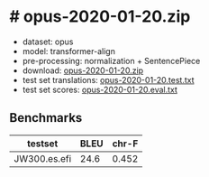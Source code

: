 # # opus-2020-01-20.zip

* dataset: opus
* model: transformer-align
* pre-processing: normalization + SentencePiece
* download: [opus-2020-01-20.zip](https://object.pouta.csc.fi/OPUS-MT-models/es-efi/opus-2020-01-20.zip)
* test set translations: [opus-2020-01-20.test.txt](https://object.pouta.csc.fi/OPUS-MT-models/es-efi/opus-2020-01-20.test.txt)
* test set scores: [opus-2020-01-20.eval.txt](https://object.pouta.csc.fi/OPUS-MT-models/es-efi/opus-2020-01-20.eval.txt)

## Benchmarks

| testset               | BLEU  | chr-F |
|-----------------------|-------|-------|
| JW300.es.efi 	| 24.6 	| 0.452 |

